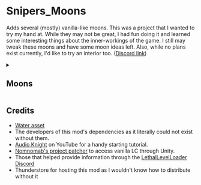 


# Snipers_Moons
Adds several (mostly) vanilla-like moons. This was a project that I wanted to try my hand at. While they may not be great, I had fun doing it and learned some interesting things about the inner-workings of the game. I still may tweak these moons and have some moon ideas left. Also, while no plans exist currently, I'd like to try an interior too. ([Discord link](https://discord.com/channels/1168655651455639582/1245084720614604873))

<details>
<summary><h2>Moons</h2></summary>

<details>
<summary>69 Phuket (Cost: 0)</summary>
  
> **POPULATION:** Lost <br>
> **CONDITIONS:** Swampy <br>
> **FAUNA:** Ecosystem supports various wildlife.
![View of quicksand and facility](https://lh3.google.com/u/0/d/1_LfBtMNZ8u_xulqxPzAP_HUNTmvbrovT=w1280-h855-iv1)
</details>

<details>
<summary>22 Natit (Cost: 710)</summary>
  
> **POPULATION:** None <br>
> **CONDITIONS:** Abandoned hydro-electric plant in the mountains. <br>
> **FAUNA:** Dangerous entities reside in these hills.
![View of dam and canal](https://lh3.google.com/u/0/d/17a30wWiEvI0Dpx3S614PYvi_FPnBBWXQ=w1280-h855-iv1)
</details>

<details>
<summary>Starship-13 (Cost: 1000)</summary>
  
> **POPULATION:** Radio silent <br>
> **CONDITIONS:** An unidentified starship has been detected on the edge of the Thistle Nebula. <br>
> **FAUNA:** Exotic wildlife in shipping.
![Overview of hangar](https://lh3.google.com/u/0/d/1ZZzhNql6SGdN_RRpIbZTxKHnmLEx8CE0=w1280-h855-iv1)
</details>

</details>

## Credits
- [Water asset](https://assetstore.unity.com/packages/2d/textures-materials/water/simple-water-shader-urp-191449)
- The developers of this mod's dependencies as it literally could not exist without them.
- [Audio Knight](https://www.youtube.com/@knightofaudio) on YouTube for a handy starting tutorial.
- [Nomnomab's project patcher](https://github.com/nomnomab/lc-project-patcher) to access vanilla LC through Unity.
- Those that helped provide information through the [LethalLevelLoader Discord](https://discord.com/channels/1168655651455639582/1193461151636398080)
- Thunderstore for hosting this mod as I wouldn't know how to distribute without it